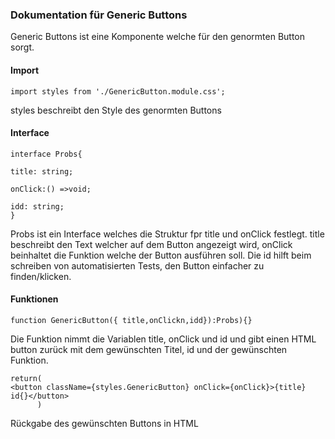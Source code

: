 ### Dokumentation für Generic Buttons

Generic Buttons ist eine Komponente welche für
den genormten Button sorgt.

#### Import

```
import styles from './GenericButton.module.css';
```
styles beschreibt den Style des genormten Buttons

#### Interface

```
interface Probs{

title: string;

onClick:() =>void;

idd: string;
}
``` 
Probs ist ein Interface welches die Struktur fpr title und onClick festlegt.
title beschreibt den Text welcher auf dem Button angezeigt wird, onClick beinhaltet die Funktion welche der Button ausführen soll. Die id hilft beim schreiben von automatisierten Tests, den Button einfacher zu finden/klicken.

#### Funktionen

```
function GenericButton({ title,onClickn,idd}):Probs){}
```

Die Funktion nimmt die Variablen title, onClick und id und gibt einen HTML button zurück mit dem gewünschten Titel, id und der gewünschten Funktion.

```
return(
<button className={styles.GenericButton} onClick={onClick}>{title} id{}</button>
      )
```
Rückgabe des gewünschten Buttons in HTML